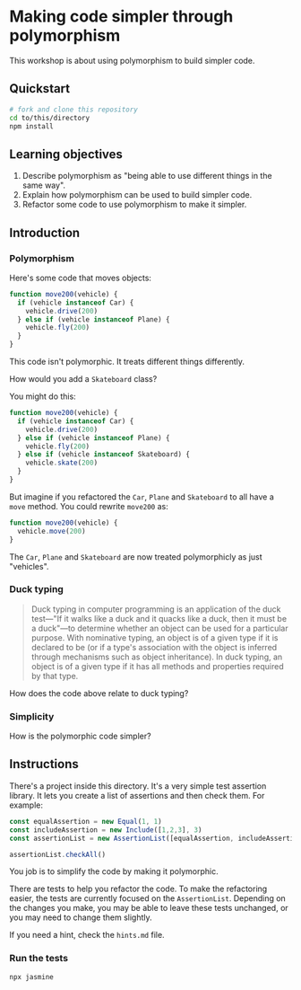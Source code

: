 # Making code simpler through polymorphism

This workshop is about using polymorphism to build simpler code.

## Quickstart

```sh
# fork and clone this repository
cd to/this/directory
npm install
```

## Learning objectives

1. Describe polymorphism as "being able to use different things in the same way".
2. Explain how polymorphism can be used to build simpler code.
3. Refactor some code to use polymorphism to make it simpler.

## Introduction

### Polymorphism

Here's some code that moves objects:

```js
function move200(vehicle) {
  if (vehicle instanceof Car) {
    vehicle.drive(200)
  } else if (vehicle instanceof Plane) {
    vehicle.fly(200)
  }
}
```

This code isn't polymorphic.  It treats different things differently.

How would you add a `Skateboard` class?

You might do this:

```js
function move200(vehicle) {
  if (vehicle instanceof Car) {
    vehicle.drive(200)
  } else if (vehicle instanceof Plane) {
    vehicle.fly(200)
  } else if (vehicle instanceof Skateboard) {
    vehicle.skate(200)
  }
}
```

But imagine if you refactored the `Car`, `Plane` and `Skateboard` to all have a `move` method.  You could rewrite `move200` as:

```js
function move200(vehicle) {
  vehicle.move(200)
}
```

The `Car`, `Plane` and `Skateboard` are now treated polymorphicly as just "vehicles".

### Duck typing

> Duck typing in computer programming is an application of the duck test—"If it walks like a duck and it quacks like a duck, then it must be a duck"—to determine whether an object can be used for a particular purpose. With nominative typing, an object is of a given type if it is declared to be (or if a type's association with the object is inferred through mechanisms such as object inheritance). In duck typing, an object is of a given type if it has all methods and properties required by that type.

How does the code above relate to duck typing?

### Simplicity

How is the polymorphic code simpler?

## Instructions

There's a project inside this directory.  It's a very simple test assertion library.  It lets you create a list of assertions and then check them.  For example:

```js
const equalAssertion = new Equal(1, 1)
const includeAssertion = new Include([1,2,3], 3)
const assertionList = new AssertionList([equalAssertion, includeAssertion])

assertionList.checkAll()
```

You job is to simplify the code by making it polymorphic.

There are tests to help you refactor the code.  To make the refactoring easier, the tests are currently focused on the `AssertionList`.  Depending on the changes you make, you may be able to leave these tests unchanged, or you may need to change them slightly.

If you need a hint, check the `hints.md` file.

### Run the tests

```sh
npx jasmine
```
